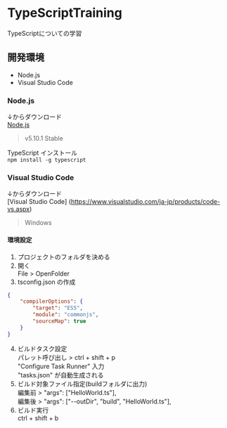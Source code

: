 # TypeScriptTraining
TypeScriptについての学習

## 開発環境
* Node.js  
* Visual Studio Code

### Node.js
↓からダウンロード  
[Node.js](https://nodejs.org/en/)
>v5.10.1 Stable

TypeScript インストール  
`npm install -g typescript`

### Visual Studio Code
↓からダウンロード  
[Visual Studio Code] (https://www.visualstudio.com/ja-jp/products/code-vs.aspx)
>Windows

#### 環境設定  
1. プロジェクトのフォルダを決める  
2. 開く  
    File > OpenFolder  
3. tsconfig.json の作成  
```json
{
    "compilerOptions": {
        "target": "ES5",
        "module": "commonjs",
        "sourceMap": true
    }
}
```
4. ビルドタスク設定  
    パレット呼び出し > ctrl + shift + p  
    "Configure Task Runner" 入力  
    "tasks.json" が自動生成される  
5. ビルド対象ファイル指定(buildフォルダに出力)  
    編集前 > "args": ["HelloWorld.ts"],  
    編集後 > "args": ["--outDir", "build", "HelloWorld.ts"],  
6. ビルド実行  
    ctrl + shift + b
